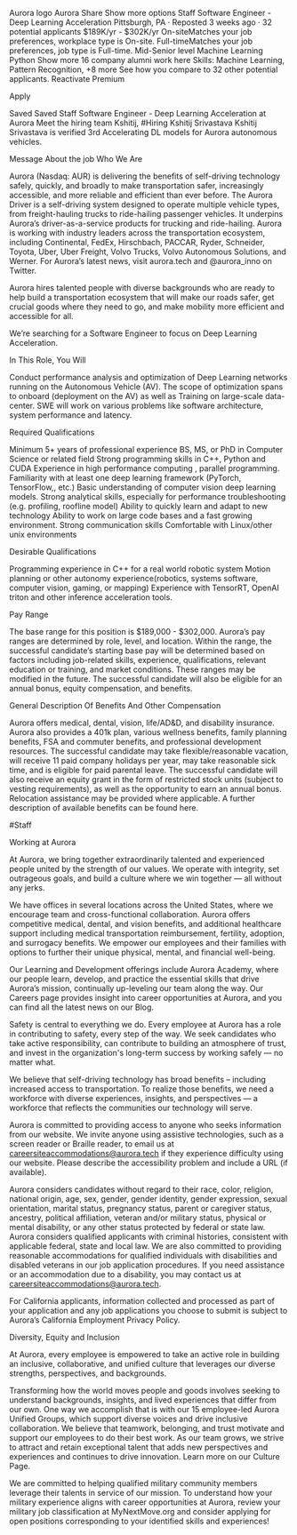 Aurora logo
Aurora
Share
Show more options
Staff Software Engineer - Deep Learning Acceleration 
Pittsburgh, PA · Reposted 3 weeks ago · 32 potential applicants
$189K/yr - $302K/yr  On-siteMatches your job preferences, workplace type is On-site.  Full-timeMatches your job preferences, job type is Full-time.  Mid-Senior level
Machine Learning  Python  Show more
16 company alumni work here
Skills: Machine Learning, Pattern Recognition, +8 more
See how you compare to 32 other potential applicants. Reactivate Premium

Apply

Saved
Saved Staff Software Engineer - Deep Learning Acceleration  at Aurora
Meet the hiring team
Kshitij, #Hiring
Kshitij Srivastava  Kshitij Srivastava is verified
 3rd
Accelerating DL models for Aurora autonomous vehicles. 

Message
About the job
Who We Are

Aurora (Nasdaq: AUR) is delivering the benefits of self-driving technology safely, quickly, and broadly to make transportation safer, increasingly accessible, and more reliable and efficient than ever before. The Aurora Driver is a self-driving system designed to operate multiple vehicle types, from freight-hauling trucks to ride-hailing passenger vehicles. It underpins Aurora’s driver-as-a-service products for trucking and ride-hailing. Aurora is working with industry leaders across the transportation ecosystem, including Continental, FedEx, Hirschbach, PACCAR, Ryder, Schneider, Toyota, Uber, Uber Freight, Volvo Trucks, Volvo Autonomous Solutions, and Werner. For Aurora’s latest news, visit aurora.tech and @aurora_inno on Twitter.

Aurora hires talented people with diverse backgrounds who are ready to help build a transportation ecosystem that will make our roads safer, get crucial goods where they need to go, and make mobility more efficient and accessible for all.

We’re searching for a Software Engineer to focus on Deep Learning Acceleration.

In This Role, You Will

Conduct performance analysis and optimization of Deep Learning networks running on the Autonomous Vehicle (AV). The scope of optimization spans to onboard (deployment on the AV) as well as Training on large-scale data-center. SWE will work on various problems like software architecture, system performance and latency.

Required Qualifications

Minimum 5+ years of professional experience 
BS, MS, or PhD in Computer Science or related field
Strong programming skills in C++, Python and CUDA
Experience in high performance computing , parallel programming. 
Familiarity with at least one deep learning framework (PyTorch, TensorFlow,, etc.)
Basic understanding of computer vision deep learning models.
Strong analytical skills, especially for performance troubleshooting (e.g. profiling, roofline model)
Ability to quickly learn and adapt to new technology
Ability to work on large code bases and a fast growing environment.
Strong communication skills
Comfortable with Linux/other unix environments

Desirable Qualifications

Programming experience in C++ for a real world robotic system
Motion planning or other autonomy experience(robotics, systems software, computer vision, gaming, or mapping)
Experience with TensorRT, OpenAI triton and other inference acceleration tools.

Pay Range 

The base range for this position is $189,000 - $302,000. Aurora’s pay ranges are determined by role, level, and location. Within the range, the successful candidate’s starting base pay will be determined based on factors including job-related skills, experience, qualifications, relevant education or training, and market conditions. These ranges may be modified in the future. The successful candidate will also be eligible for an annual bonus, equity compensation, and benefits.

General Description Of Benefits And Other Compensation

Aurora offers medical, dental, vision, life/AD&D, and disability insurance. Aurora also provides a 401k plan, various wellness benefits, family planning benefits, FSA and commuter benefits, and professional development resources. The successful candidate may take flexible/reasonable vacation, will receive 11 paid company holidays per year, may take reasonable sick time, and is eligible for paid parental leave. The successful candidate will also receive an equity grant in the form of restricted stock units (subject to vesting requirements), as well as the opportunity to earn an annual bonus. Relocation assistance may be provided where applicable. A further description of available benefits can be found here.

#Staff

Working at Aurora

At Aurora, we bring together extraordinarily talented and experienced people united by the strength of our values. We operate with integrity, set outrageous goals, and build a culture where we win together — all without any jerks.

We have offices in several locations across the United States, where we encourage team and cross-functional collaboration. Aurora offers competitive medical, dental, and vision benefits, and additional healthcare support including medical transportation reimbursement, fertility, adoption, and surrogacy benefits. We empower our employees and their families with options to further their unique physical, mental, and financial well-being.

Our Learning and Development offerings include Aurora Academy, where our people learn, develop, and practice the essential skills that drive Aurora’s mission, continually up-leveling our team along the way. Our Careers page provides insight into career opportunities at Aurora, and you can find all the latest news on our Blog.

Safety is central to everything we do. Every employee at Aurora has a role in contributing to safety, every step of the way. We seek candidates who take active responsibility, can contribute to building an atmosphere of trust, and invest in the organization's long-term success by working safely — no matter what.

We believe that self-driving technology has broad benefits – including increased access to transportation. To realize those benefits, we need a workforce with diverse experiences, insights, and perspectives — a workforce that reflects the communities our technology will serve.

Aurora is committed to providing access to anyone who seeks information from our website. We invite anyone using assistive technologies, such as a screen reader or Braille reader, to email us at careersiteaccommodations@aurora.tech if they experience difficulty using our website. Please describe the accessibility problem and include a URL (if available).

Aurora considers candidates without regard to their race, color, religion, national origin, age, sex, gender, gender identity, gender expression, sexual orientation, marital status, pregnancy status, parent or caregiver status, ancestry, political affiliation, veteran and/or military status, physical or mental disability, or any other status protected by federal or state law. Aurora considers qualified applicants with criminal histories, consistent with applicable federal, state and local law. We are also committed to providing reasonable accommodations for qualified individuals with disabilities and disabled veterans in our job application procedures. If you need assistance or an accommodation due to a disability, you may contact us at careersiteaccommodations@aurora.tech. 

For California applicants, information collected and processed as part of your application and any job applications you choose to submit is subject to Aurora’s California Employment Privacy Policy.

Diversity, Equity and Inclusion

At Aurora, every employee is empowered to take an active role in building an inclusive, collaborative, and unified culture that leverages our diverse strengths, perspectives, and backgrounds.

Transforming how the world moves people and goods involves seeking to understand backgrounds, insights, and lived experiences that differ from our own. One way we accomplish that is with our 15 employee-led Aurora Unified Groups, which support diverse voices and drive inclusive collaboration. We believe that teamwork, belonging, and trust motivate and support our employees to do their best work. As our team grows, we strive to attract and retain exceptional talent that adds new perspectives and experiences and continues to drive innovation. Learn more on our Culture Page.

We are committed to helping qualified military community members leverage their talents in service of our mission. To understand how your military experience aligns with career opportunities at Aurora, review your military job classification at MyNextMove.org and consider applying for open positions corresponding to your identified skills and experiences!